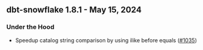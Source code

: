 ## dbt-snowflake 1.8.1 - May 15, 2024

### Under the Hood

- Speedup catalog string comparison by using ilike before equals ([#1035](https://github.com/dbt-labs/dbt-snowflake/issues/1035))
